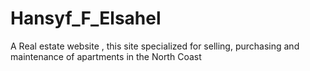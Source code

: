# Hansyf_F_Elsahel
A Real estate website , this site specialized for selling, purchasing and maintenance of apartments in the North Coast
